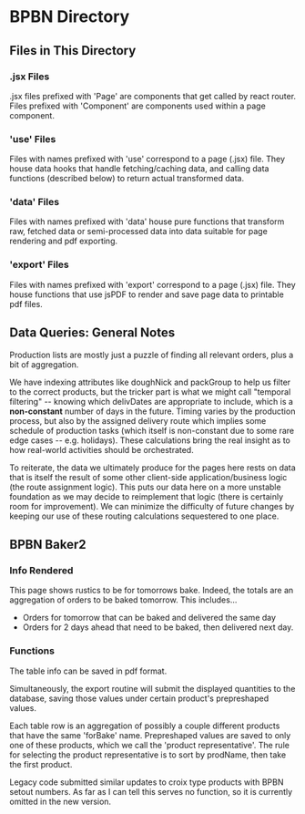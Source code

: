 # BPBN Directory


## Files in This Directory

### .jsx Files
.jsx files prefixed with 'Page' are components that get called by react router.
Files prefixed with 'Component' are components used within a page component.

### 'use' Files
Files with names prefixed with 'use' correspond to a page (.jsx) file. They 
house data hooks that handle fetching/caching data, and calling data functions
(described below) to return actual transformed data.

### 'data' Files
Files with names prefixed with 'data' house pure functions that transform
raw, fetched data or semi-processed data into data suitable for page rendering
and pdf exporting.

### 'export' Files
Files with names prefixed with 'export' correspond to a page (.jsx) file. They 
house functions that use jsPDF to render and save page data to printable pdf 
files.



## Data Queries: General Notes

Production lists are mostly just a puzzle of finding all relevant orders,
plus a bit of aggregation.

We have indexing attributes like doughNick and packGroup to help us
filter to the correct products, but the tricker part is what we might call
"temporal filtering" -- knowing which delivDates are appropriate to
include, which is a **non-constant** number of days in the future. Timing 
varies by the production process, but also by the assigned delivery route 
which implies some schedule of production tasks (which itself is non-constant
due to some rare edge cases -- e.g. holidays). These calculations bring the
real insight as to how real-world activities should be orchestrated.

To reiterate, the data we ultimately produce for the pages here rests on data
that is itself the result of some other client-side application/business logic 
(the route assignment logic). This puts our data here on a more unstable
foundation as we may decide to reimplement that logic (there is certainly room 
for improvement). We can minimize the difficulty of future changes by keeping
our use of these routing calculations sequestered to one place.



## BPBN Baker2

### Info Rendered

This page shows rustics to be for tomorrows bake. Indeed, the totals are an
aggregation of orders to be baked tomorrow. This includes...

  - Orders for tomorrow that can be baked and delivered the same day 
  - Orders for 2 days ahead that need to be baked, then delivered next day.

### Functions

The table info can be saved in pdf format.

Simultaneously, the export routine will submit the displayed quantities to the
database, saving those values under certain product's prepreshaped values.

Each table row is an aggregation of possibly a couple different products that
have the same 'forBake' name. Prepreshaped values are saved to only one of these
products, which we call the 'product representative'.  The rule for selecting
the product representative is to sort by prodName, then take the first product.

Legacy code submitted similar updates to croix type products with BPBN setout
numbers.  As far as I can tell this serves no function, so it is currently
omitted in the new version.



